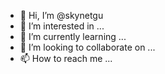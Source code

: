 - 👋 Hi, I’m @skynetgu
- 👀 I’m interested in ...
- 🌱 I’m currently learning ...
- 💞️ I’m looking to collaborate on ...
- 📫 How to reach me ...

<!---
skynetgu/skynetgu is a ✨ special ✨ repository because its `README.md` (this file) appears on your GitHub profile.
You can click the Preview link to take a look at your changes.
--->
